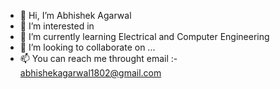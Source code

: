 - 👋 Hi, I’m Abhishek Agarwal 
- 👀 I’m interested in 
- 🌱 I’m currently learning Electrical and Computer Engineering
- 💞️ I’m looking to collaborate on ...
- 📫 You can reach me throught email :- abhishekagarwal1802@gmail.com

<!---
Abhishek1899/Abhishek1899 is a ✨ special ✨ repository because its `README.md` (this file) appears on your GitHub profile.
You can click the Preview link to take a look at your changes.
--->
